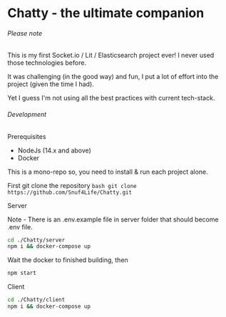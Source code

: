 # Chatty - the ultimate companion

###### Please note

This is my first Socket.io / Lit / Elasticsearch project ever!
I never used those technologies before.

It was challenging (in the good way) and fun, I put a lot of effort into the project (given the time I had).

Yet I guess I'm not using all the best practices with current tech-stack.

###### Development

Prerequisites

- NodeJs (14.x and above)
- Docker

This is a mono-repo so, you need to install & run each project alone.

First git clone the repository `bash git clone https://github.com/Snuf4Life/Chatty.git`

Server

Note - There is an .env.example file in server folder that should become .env file.

```bash
cd ./Chatty/server
npm i && docker-compose up
```

Wait the docker to finished building, then

```bash
npm start
```

Client

```bash
cd ./Chatty/client
npm i && docker-compose up
```
